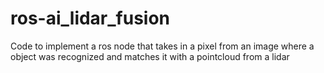 # ros-ai_lidar_fusion
Code to implement a ros node that takes in a pixel from an image where a object was recognized and matches it with a pointcloud from a lidar 
